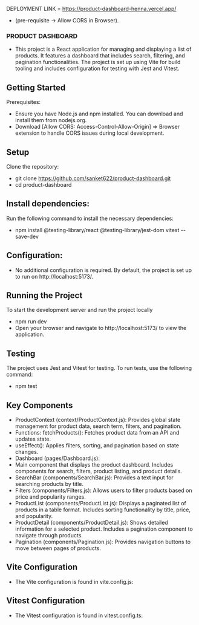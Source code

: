 DEPLOYMENT LINK = https://product-dashboard-henna.vercel.app/

- (pre-requisite -> Allow CORS in Browser).



### PRODUCT DASHBOARD



- This project is a React application for managing and displaying a list of products. It features a dashboard   that includes search, filtering, and pagination functionalities. The project is set up using Vite for build tooling and includes configuration for testing with Jest and Vitest.

## Getting Started

Prerequisites:

- Ensure you have Node.js and npm installed. You can download and install them from nodejs.org.
- Download [Allow CORS: Access-Control-Allow-Origin] => Browser extension to handle CORS issues during local   development.

## Setup

Clone the repository:

- git clone https://github.com/sanket622/product-dashboard.git
- cd product-dashboard

## Install dependencies:

Run the following command to install the necessary dependencies: 

- npm install @testing-library/react @testing-library/jest-dom vitest --save-dev

## Configuration:

- No additional configuration is required. By default, the project is set up to run on http://localhost:5173/.

## Running the Project

To start the development server and run the project locally 

- npm run dev
- Open your browser and navigate to http://localhost:5173/ to view the application.

## Testing

The project uses Jest and Vitest for testing. To run tests, use the following command:

- npm test

## Key Components

- ProductContext (context/ProductContext.js): Provides global state management for product data, search term, filters, and pagination.
- Functions: fetchProducts(): Fetches product data from an API and updates state.
- useEffect(): Applies filters, sorting, and pagination based on state changes.
- Dashboard (pages/Dashboard.js):
- Main component that displays the product dashboard. Includes components for search, filters, product listing, and product details.
- SearchBar (components/SearchBar.js): Provides a text input for searching products by title.
- Filters (components/Filters.js): Allows users to filter products based on price and popularity ranges.
- ProductList (components/ProductList.js): Displays a paginated list of products in a table format. Includes sorting functionality by title, price, and popularity.
- ProductDetail (components/ProductDetail.js): Shows detailed information for a selected product. Includes a pagination component to navigate through products.
- Pagination (components/Pagination.js): Provides navigation buttons to move between pages of products.

## Vite Configuration

- The Vite configuration is found in vite.config.js:

## Vitest Configuration

- The Vitest configuration is found in vitest.config.ts:

